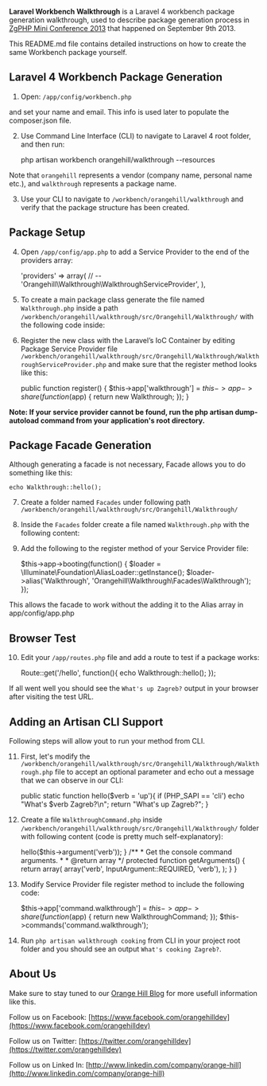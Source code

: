 **Laravel Workbench Walkthrough** is a Laravel 4 workbench package generation walkthrough, used to describe package generation process in [ZgPHP Mini Conference 2013](http://2013.zgphp.org/) that happened on September 9th 2013.

This README.md file contains detailed instructions on how to create the same Workbench package yourself.

## Laravel 4 Workbench Package Generation

1) Open: `/app/config/workbench.php`

and set your name and email. This info is used later to populate the composer.json file.

2) Use Command Line Interface (CLI) to navigate to Laravel 4 root folder, and then run:

    php artisan workbench orangehill/walkthrough --resources

Note that `orangehill` represents a vendor (company name, personal name etc.), and `walkthrough` represents a package name.

3) Use your CLI to navigate to `/workbench/orangehill/walkthrough` and verify that the package structure has been created.

## Package Setup

4) Open `/app/config/app.php` to add a Service Provider to the end of the providers array:

	'providers' => array(
	  // --
	  'Orangehill\Walkthrough\WalkthroughServiceProvider',
	),

5) To create a main package class generate the file named `Walkthrough.php` inside a path `/workbench/orangehill/walkthrough/src/Orangehill/Walkthrough/` with the following code inside:

	<?php namespace Orangehill\Walkthrough;

	class Walkthrough {

		public static function hello(){
			return "What's up Zagreb?";
		}

	}

6) Register the new class with the Laravel’s IoC Container by editing Package Service Provider file `/workbench/orangehill/walkthrough/src/Orangehill/Walkthrough/WalkthroughServiceProvider.php` and make sure that the register method looks like this:

	public function register()
	{
		$this->app['walkthrough'] = $this->app->share(function($app)
		{
			return new Walkthrough;
		});
	}

**Note: If your service provider cannot be found, run the php artisan dump-autoload command from your application's root directory.**

## Package Facade Generation

Although generating a facade is not necessary, Facade allows you to do something like this:

	echo Walkthrough::hello();

7) Create a folder named `Facades` under following path `/workbench/orangehill/walkthrough/src/Orangehill/Walkthrough/`

8) Inside the `Facades` folder create a file named `Walkthrough.php` with the following content:

	<?php namespace Orangehill\Walkthrough\Facades;

	use Illuminate\Support\Facades\Facade;

	class Walkthrough extends Facade {

	  /**
	   * Get the registered name of the component.
	   *
	   * @return string
	   */
	  protected static function getFacadeAccessor() { return 'walkthrough'; }

	}

9) Add the following to the register method of your Service Provider file:

	$this->app->booting(function()
	{
	  $loader = \Illuminate\Foundation\AliasLoader::getInstance();
	  $loader->alias('Walkthrough', 'Orangehill\Walkthrough\Facades\Walkthrough');
	});

This allows the facade to work without the adding it to the Alias array in app/config/app.php

## Browser Test

10) Edit your `/app/routes.php` file and add a route to test if a package works:

	Route::get('/hello', function(){
		echo Walkthrough::hello();
	});

If all went well you should see the `What's up Zagreb?` output in your browser after visiting the test URL.

## Adding an Artisan CLI Support

Following steps will allow yout to run your method from CLI.

11) First, let's modify the `/workbench/orangehill/walkthrough/src/Orangehill/Walkthrough/Walkthrough.php` file to accept an optional parameter and echo out a message that we can observe in our CLI:

	public static function hello($verb = 'up'){
		if (PHP_SAPI == 'cli') echo "What's $verb Zagreb?\n";
		return "What's up Zagreb?";
	}

12) Create a file `WalkthroughCommand.php` inside `/workbench/orangehill/walkthrough/src/Orangehill/Walkthrough/` folder with following content (code is pretty much self-explanatory):

	<?php namespace Orangehill\Walkthrough;

	use Illuminate\Console\Command;
	use Symfony\Component\Console\Input\InputOption;
	use Symfony\Component\Console\Input\InputArgument;

	class WalkthroughCommand extends Command {

		/**
		 * The console command name.
		 *
		 * @var string
		 */
		protected $name = 'walkthrough';

		/**
		 * The console command description.
		 *
		 * @var string
		 */
		protected $description = 'Run the Walkthrough Package hello() method from command line.';

		/**
		 * Create a new command instance.
		 *
		 * @return void
		 */
		public function __construct()
		{
			parent::__construct();
		}

		/**
		 * Execute the console command.
		 *
		 * @return void
		 */
		public function fire()
		{
			app('walkthrough')->hello($this->argument('verb'));
		}

		/**
		 * Get the console command arguments.
		 *
		 * @return array
		 */
		protected function getArguments()
		{
			return array(
				array('verb', InputArgument::REQUIRED, 'verb'),
			);
		}

	}

13) Modify Service Provider file register method to include the following code:

	$this->app['command.walkthrough'] = $this->app->share(function($app)
	{
		return new WalkthroughCommand;
	});
	$this->commands('command.walkthrough');

14) Run `php artisan walkthrough cooking` from CLI in your project root folder and you should see an output `What's cooking Zagreb?`.

## About Us

Make sure to stay tuned to our [Orange Hill Blog](http://www.orangehilldev.com) for more usefull information like this.

Follow us on Facebook: [https://www.facebook.com/orangehilldev](https://www.facebook.com/orangehilldev)

Follow us on Twitter: [https://twitter.com/orangehilldev](https://twitter.com/orangehilldev)

Follow us on Linked In: [http://www.linkedin.com/company/orange-hill](http://www.linkedin.com/company/orange-hill)
